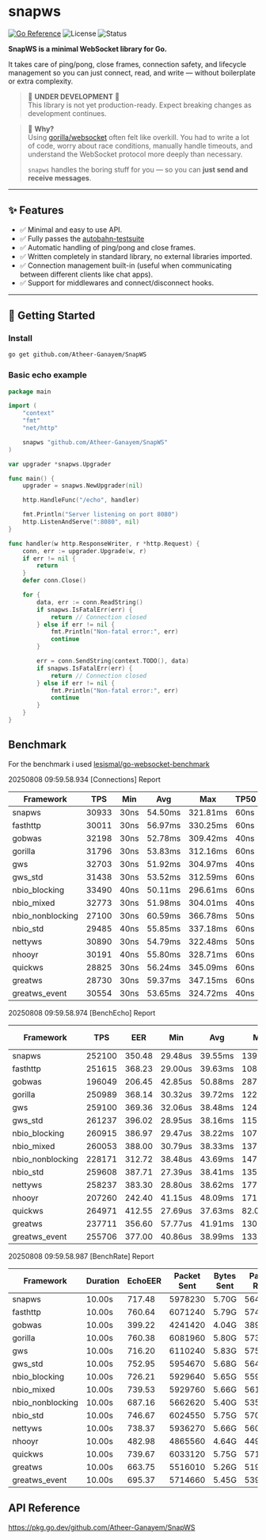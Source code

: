 # snapws

[![Go Reference](https://pkg.go.dev/badge/github.com/Atheer-Ganayem/SnapWS.svg)](https://pkg.go.dev/github.com/Atheer-Ganayem/SnapWS)
![License](https://img.shields.io/github/license/Atheer-Ganayem/SnapWS)
![Status](https://img.shields.io/badge/status-in%20development-yellow)

**SnapWS is a minimal WebSocket library for Go.**

It takes care of ping/pong, close frames, connection safety, and lifecycle management so you can just connect, read, and write — without boilerplate or extra complexity.

> 🚧 **UNDER DEVELOPMENT** 🚧  
> This library is not yet production-ready. Expect breaking changes as development continues.

> 🧠 **Why?**  
> Using [gorilla/websocket](https://github.com/gorilla/websocket) often felt like overkill. You had to write a lot of code, worry about race conditions, manually handle timeouts, and understand the WebSocket protocol more deeply than necessary.
>
> `snapws` handles the boring stuff for you — so you can **just send and receive messages**.

---

## ✨ Features

- ✅ Minimal and easy to use API.
- ✅ Fully passes the [autobahn-testsuite](https://github.com/crossbario/autobahn-testsuite)
- ✅ Automatic handling of ping/pong and close frames.
- ✅ Written completely in standard library, no external libraries imported.
- ✅ Connection management built-in (useful when communicating between different clients like chat apps).
- ✅ Support for middlewares and connect/disconnect hooks.

---

## 🚀 Getting Started

### Install

```bash
go get github.com/Atheer-Ganayem/SnapWS
```

### Basic echo example

```go
package main

import (
	"context"
	"fmt"
	"net/http"

	snapws "github.com/Atheer-Ganayem/SnapWS"
)

var upgrader *snapws.Upgrader

func main() {
	upgrader = snapws.NewUpgrader(nil)

	http.HandleFunc("/echo", handler)

	fmt.Println("Server listening on port 8080")
	http.ListenAndServe(":8080", nil)
}

func handler(w http.ResponseWriter, r *http.Request) {
	conn, err := upgrader.Upgrade(w, r)
	if err != nil {
		return
	}
	defer conn.Close()

	for {
		data, err := conn.ReadString()
		if snapws.IsFatalErr(err) {
			return // Connection closed
		} else if err != nil {
			fmt.Println("Non-fatal error:", err)
			continue
		}

		err = conn.SendString(context.TODO(), data)
		if snapws.IsFatalErr(err) {
			return // Connection closed
		} else if err != nil {
			fmt.Println("Non-fatal error:", err)
			continue
		}
	}
}
```

## Benchmark

For the benchmark i used [lesismal/go-websocket-benchmark](https://github.com/lesismal/go-websocket-benchmark)

20250808 09:59.58.934 [Connections] Report

|    Framework     |  TPS  | Min  |   Avg   |   Max    | TP50 | TP75  |   TP90   |   TP95   |   TP99   |   Used   | Total | Success | Failed | Concurrency |
|     ---          |  ---  | ---  |   ---   |   ---    | ---  |  ---  |   ---    |   ---    |   ---    |   ---    |  ---  |   ---   |  ---   |     ---     |
|    snapws        | 30933 | 30ns | 54.50ms | 321.81ms | 60ns | 70ns  | 272.11ms | 291.46ms | 314.03ms | 323.27ms | 10000 |  10000  |   0    |    2000     |
|   fasthttp       | 30011 | 30ns | 56.97ms | 330.25ms | 60ns | 81ns  | 285.82ms | 301.44ms | 323.58ms | 333.20ms | 10000 |  10000  |   0    |    2000     |
|    gobwas        | 32198 | 30ns | 52.78ms | 309.42ms | 40ns | 60ns  | 258.08ms | 277.10ms | 303.25ms | 310.57ms | 10000 |  10000  |   0    |    2000     |
|    gorilla       | 31796 | 30ns | 53.83ms | 312.16ms | 60ns | 80ns  | 266.50ms | 287.16ms | 307.24ms | 314.50ms | 10000 |  10000  |   0    |    2000     |
|     gws          | 32703 | 30ns | 51.92ms | 304.97ms | 40ns | 60ns  | 255.50ms | 272.45ms | 298.76ms | 305.78ms | 10000 |  10000  |   0    |    2000     |
|    gws_std       | 31438 | 30ns | 53.52ms | 312.59ms | 60ns | 70ns  | 264.63ms | 282.49ms | 305.83ms | 318.08ms | 10000 |  10000  |   0    |    2000     |
|  nbio_blocking   | 33490 | 40ns | 50.11ms | 296.61ms | 60ns | 130ns | 245.71ms | 264.33ms | 287.57ms | 298.59ms | 10000 |  10000  |   0    |    2000     |
|   nbio_mixed     | 32773 | 30ns | 51.98ms | 304.01ms | 40ns | 50ns  | 255.02ms | 274.72ms | 299.08ms | 305.13ms | 10000 |  10000  |   0    |    2000     |
| nbio_nonblocking | 27100 | 30ns | 60.59ms | 366.78ms | 50ns | 70ns  | 302.82ms | 325.46ms | 352.71ms | 369.00ms | 10000 |  10000  |   0    |    2000     |
|   nbio_std       | 29485 | 40ns | 55.85ms | 337.18ms | 60ns | 110ns | 281.09ms | 298.23ms | 323.00ms | 339.15ms | 10000 |  10000  |   0    |    2000     |
|    nettyws       | 30890 | 30ns | 54.79ms | 322.48ms | 50ns | 70ns  | 271.05ms | 287.60ms | 314.48ms | 323.73ms | 10000 |  10000  |   0    |    2000     |
|    nhooyr        | 30191 | 40ns | 55.80ms | 328.71ms | 60ns | 80ns  | 276.34ms | 294.56ms | 321.50ms | 331.22ms | 10000 |  10000  |   0    |    2000     |
|    quickws       | 28825 | 30ns | 56.24ms | 345.09ms | 60ns | 80ns  | 278.86ms | 307.13ms | 334.15ms | 346.91ms | 10000 |  10000  |   0    |    2000     |
|    greatws       | 28730 | 30ns | 59.37ms | 347.15ms | 60ns | 90ns  | 292.40ms | 312.96ms | 339.64ms | 348.06ms | 10000 |  10000  |   0    |    2000     |
|  greatws_event   | 30554 | 30ns | 53.65ms | 324.72ms | 40ns | 60ns  | 262.94ms | 284.81ms | 317.90ms | 327.28ms | 10000 |  10000  |   0    |    2000     |

20250808 09:59.58.974 [BenchEcho] Report

|    Framework     |  TPS   |  EER   |   Min   |   Avg   |   Max    |  TP50   |  TP75   |  TP90   |  TP95   |   TP99   |  Used  |  Total  | Success | Failed | Conns | Concurrency | Payload | CPU Min | CPU Avg | CPU Max | MEM Min | MEM Avg | MEM Max |
|     ---          |  ---   |  ---   |   ---   |   ---   |   ---    |   ---   |   ---   |   ---   |   ---   |   ---    |  ---   |   ---   |   ---   |  ---   |  ---  |     ---     |   ---   |   ---   |   ---   |   ---   |   ---   |   ---   |   ---   |
|    snapws        | 252100 | 350.48 | 29.48us | 39.55ms | 139.07ms | 37.72ms | 41.96ms | 49.00ms | 50.71ms | 53.89ms  | 7.93s  | 2000000 | 2000000 |   0    | 10000 |    10000    |  1024   | 711.43  | 719.30  | 728.59  | 278.03M | 279.03M | 281.91M |
|   fasthttp       | 251615 | 368.23 | 29.00us | 39.63ms | 108.67ms | 37.81ms | 42.65ms | 48.93ms | 51.46ms | 56.97ms  | 7.95s  | 2000000 | 2000000 |   0    | 10000 |    10000    |  1024   | 652.78  | 683.32  | 703.61  | 257.05M | 264.06M | 273.17M |
|    gobwas        | 196049 | 206.45 | 42.85us | 50.88ms | 287.90ms | 45.22ms | 53.75ms | 66.22ms | 76.88ms | 155.61ms | 10.20s | 2000000 | 2000000 |   0    | 10000 |    10000    |  1024   | 944.22  | 949.63  | 956.39  | 377.75M | 378.17M | 378.38M |
|    gorilla       | 250989 | 368.14 | 30.32us | 39.72ms | 122.56ms | 37.62ms | 43.16ms | 49.38ms | 51.90ms | 59.57ms  | 7.97s  | 2000000 | 2000000 |   0    | 10000 |    10000    |  1024   | 650.70  | 681.77  | 700.74  | 254.80M | 262.11M | 270.80M |
|     gws          | 259100 | 369.36 | 32.06us | 38.48ms | 124.98ms | 36.40ms | 40.86ms | 48.03ms | 50.14ms | 58.58ms  | 7.72s  | 2000000 | 2000000 |   0    | 10000 |    10000    |  1024   | 659.61  | 701.48  | 717.80  | 177.92M | 191.65M | 204.29M |
|    gws_std       | 261237 | 396.02 | 28.95us | 38.16ms | 115.04ms | 36.03ms | 42.01ms | 47.13ms | 49.33ms | 60.22ms  | 7.66s  | 2000000 | 2000000 |   0    | 10000 |    10000    |  1024   | 536.72  | 659.66  | 695.81  | 160.58M | 185.65M | 196.71M |
|  nbio_blocking   | 260915 | 386.97 | 29.47us | 38.22ms | 107.40ms | 36.33ms | 40.90ms | 47.41ms | 49.09ms | 53.81ms  | 7.67s  | 2000000 | 2000000 |   0    | 10000 |    10000    |  1024   | 571.29  | 674.25  | 697.91  | 176.18M | 185.95M | 191.18M |
|   nbio_mixed     | 260053 | 388.00 | 30.79us | 38.33ms | 137.28ms | 36.36ms | 40.57ms | 47.72ms | 49.47ms | 54.83ms  | 7.69s  | 2000000 | 2000000 |   0    | 10000 |    10000    |  1024   | 592.82  | 670.24  | 697.73  | 389.62M | 431.06M | 448.12M |
| nbio_nonblocking | 228171 | 312.72 | 38.48us | 43.69ms | 147.14ms | 41.54ms | 48.26ms | 55.76ms | 60.64ms | 74.54ms  | 8.77s  | 2000000 | 2000000 |   0    | 10000 |    10000    |  1024   | 648.72  | 729.64  | 774.82  | 63.66M  | 66.62M  | 69.14M  |
|   nbio_std       | 259608 | 387.71 | 27.39us | 38.41ms | 135.19ms | 36.41ms | 40.94ms | 47.74ms | 49.67ms | 55.57ms  | 7.70s  | 2000000 | 2000000 |   0    | 10000 |    10000    |  1024   | 598.48  | 669.59  | 693.10  | 179.32M | 179.79M | 181.09M |
|    nettyws       | 258237 | 383.30 | 28.80us | 38.62ms | 177.14ms | 36.48ms | 41.07ms | 47.96ms | 50.00ms | 61.69ms  | 7.74s  | 2000000 | 2000000 |   0    | 10000 |    10000    |  1024   | 620.49  | 673.71  | 691.42  | 166.73M | 168.23M | 171.48M |
|    nhooyr        | 207260 | 242.40 | 41.15us | 48.09ms | 171.43ms | 46.00ms | 51.21ms | 57.77ms | 60.25ms | 69.44ms  | 9.65s  | 2000000 | 2000000 |   0    | 10000 |    10000    |  1024   | 766.39  | 855.02  | 879.71  | 363.49M | 365.70M | 368.74M |
|    quickws       | 264971 | 412.55 | 27.69us | 37.63ms | 82.07ms  | 35.85ms | 41.12ms | 46.60ms | 48.17ms | 51.42ms  | 7.55s  | 2000000 | 2000000 |   0    | 10000 |    10000    |  1024   | 514.48  | 642.28  | 675.75  | 128.24M | 140.23M | 145.24M |
|    greatws       | 237711 | 356.60 | 57.77us | 41.91ms | 130.54ms | 40.00ms | 46.40ms | 51.70ms | 54.78ms | 61.09ms  | 8.41s  | 2000000 | 2000000 |   0    | 10000 |    10000    |  1024   | 456.67  | 666.60  | 710.82  | 53.04M  | 56.48M  | 58.09M  |
|  greatws_event   | 255706 | 377.00 | 40.86us | 38.99ms | 133.43ms | 37.04ms | 42.30ms | 48.07ms | 50.10ms | 54.79ms  | 7.82s  | 2000000 | 2000000 |   0    | 10000 |    10000    |  1024   | 667.73  | 678.27  | 688.27  | 51.08M  | 54.35M  | 55.45M  |


20250808 09:59.58.987 [BenchRate] Report

|    Framework     | Duration | EchoEER | Packet Sent | Bytes Sent | Packet Recv | Bytes Recv | Conns | SendRate | Payload | CPU Min | CPU Avg | CPU Max | MEM Min | MEM Avg | MEM Max |
|     ---          |   ---    |   ---   |     ---     |    ---     |     ---     |    ---     |  ---  |   ---    |   ---   |   ---   |   ---   |   ---   |   ---   |   ---   |   ---   |
|    snapws        |  10.00s  | 717.48  |   5978230   |   5.70G    |   5647701   |   5.39G    | 10000 |   200    |  1024   | 327.83  | 787.16  | 972.40  | 278.03M | 280.84M | 282.28M |
|   fasthttp       |  10.00s  | 760.64  |   6071240   |   5.79G    |   5747045   |   5.48G    | 10000 |   200    |  1024   | 329.73  | 755.55  | 912.69  | 257.05M | 283.51M | 318.64M |
|    gobwas        |  10.00s  | 399.22  |   4241420   |   4.04G    |   3895531   |   3.72G    | 10000 |   200    |  1024   | 425.66  | 975.77  | 1080.85 | 377.75M | 391.24M | 428.14M |
|    gorilla       |  10.00s  | 760.38  |   6081960   |   5.80G    |   5739793   |   5.47G    | 10000 |   200    |  1024   | 248.92  | 754.86  | 949.73  | 254.80M | 279.21M | 301.18M |
|     gws          |  10.00s  | 716.20  |   6110240   |   5.83G    |   5759645   |   5.49G    | 10000 |   200    |  1024   | 495.86  | 804.20  | 930.27  | 177.92M | 206.19M | 219.54M |
|    gws_std       |  10.00s  | 752.95  |   5954670   |   5.68G    |   5641208   |   5.38G    | 10000 |   200    |  1024   | 505.84  | 749.22  | 884.70  | 160.58M | 194.19M | 201.96M |
|  nbio_blocking   |  10.00s  | 726.21  |   5929640   |   5.65G    |   5592390   |   5.33G    | 10000 |   200    |  1024   | 571.29  | 770.07  | 888.73  | 176.18M | 192.07M | 198.05M |
|   nbio_mixed     |  10.00s  | 739.53  |   5929760   |   5.66G    |   5613145   |   5.35G    | 10000 |   200    |  1024   | 559.80  | 759.02  | 872.70  | 389.62M | 498.75M | 558.32M |
| nbio_nonblocking |  10.00s  | 687.16  |   5662620   |   5.40G    |   5355830   |   5.11G    | 10000 |   200    |  1024   | 355.79  | 779.42  | 929.76  | 63.66M  | 103.71M | 175.78M |
|   nbio_std       |  10.00s  | 746.67  |   6024550   |   5.75G    |   5706065   |   5.44G    | 10000 |   200    |  1024   | 550.82  | 764.20  | 901.79  | 179.32M | 185.27M | 190.05M |
|    nettyws       |  10.00s  | 738.37  |   5936270   |   5.66G    |   5606010   |   5.35G    | 10000 |   200    |  1024   | 489.47  | 759.24  | 907.75  | 166.73M | 170.29M | 171.73M |
|    nhooyr        |  10.00s  | 482.98  |   4865560   |   4.64G    |   4493755   |   4.29G    | 10000 |   200    |  1024   | 594.85  | 930.43  | 1092.93 | 363.49M | 367.41M | 369.11M |
|    quickws       |  10.00s  | 739.67  |   6033120   |   5.75G    |   5710266   |   5.45G    | 10000 |   200    |  1024   | 514.48  | 772.00  | 907.72  | 114.14M | 128.02M | 145.24M |
|    greatws       |  10.00s  | 663.75  |   5516010   |   5.26G    |   5194435   |   4.95G    | 10000 |   200    |  1024   | 456.67  | 782.59  | 924.55  | 53.04M  | 64.17M  | 73.54M  |
|  greatws_event   |  10.00s  | 695.37  |   5714660   |   5.45G    |   5398832   |   5.15G    | 10000 |   200    |  1024   | 352.75  | 776.40  | 949.51  | 51.08M  | 53.60M  | 55.45M  |


## API Reference

https://pkg.go.dev/github.com/Atheer-Ganayem/SnapWS
